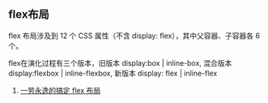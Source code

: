 ## flex布局

flex 布局涉及到 12 个 CSS 属性（不含 display: flex），其中父容器、子容器各 6 个。

flex在演化过程有三个版本，旧版本 display:box | inline-box, 混合版本 display:flexbox | inline-flexbox, 新版本 display: flex | inline-flex


1. [一劳永逸的搞定 flex 布局](https://juejin.im/post/58e3a5a0a0bb9f0069fc16bb)